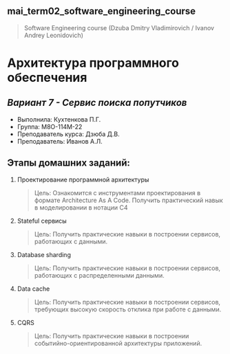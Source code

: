## mai_term02_software_engineering_course
> Software Engineering course (Dzuba Dmitry Vladimirovich / Ivanov Andrey Leonidovich)


# Архитектура программного обеспечения
## *Вариант 7 - Сервис поиска попутчиков*

* Выполнила: Кухтенкова П.Г.
* Группа: M8O-114M-22
* Преподаватель курса: Дзюба Д.В.
* Преподаватель: Иванов А.Л.

## Этапы домашних заданий:

1. Проектирование программной архитектуры
    > Цель: Ознакомится с инструментами проектирования в формате Architecture As A Code. Получить практический навык в моделировании в нотации C4
2. Stateful сервисы
    > Цель: Получить практические навыки в построении сервисов, работающих с данными.
3. Database sharding
    > Цель: Получить практические навыки в построении сервисов, работающих с распределенными данными.
4. Data cache
    > Цель: Получить практические навыки в построении сервисов, требующих высокую скорость отклика при работе с данными.
5. CQRS
    > Цель: Получить практические навыки в построении событийно-ориентированной архитектуры приложений.
